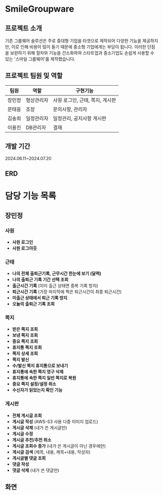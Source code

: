 # SmileGroupware
## 프로젝트 소개
기존 그룹웨어 솔루션은 주로 중대형 기업을 타겟으로 제작되어 다양한 기능을 제공하지만, 이로 인해 비용이 많이 들기 때문에 중소형 기업에게는 부담이 됩니다. 이러한 단점을 보완하기 위해 절차와 기능을 간소화하여 스타트업과 중소기업도 손쉽게 사용할 수 있는 '스마일 그룹웨어'를 제작했습니다.

## 프로젝트 팀원 및 역할

| 팀원   | 역할       | 구현기능                                    |
|--------|------------|---------------------------------------------|
| 장민정 | 형상관리자 | 사원 로그인, 근태, 쪽지, 게시판                |
| 문태웅 | 조장       | 문의사항, 관리자|
| 김송희 | 일정관리자 | 일정관리, 공지사항 게시판           |
| 이용진 | DB관리자   |       결재                                      |


## 개발 기간
2024.06.11~2024.07.20
## ERD

# 담당 기능 목록

## 장민정

### 사원
- **사원 로그인**
- **사원 로그아웃**

### 근태
- **나의 전체 출퇴근기록, 근무시간 한눈에 보기 (달력)**
- **나의 출퇴근 기록 기간 선택 조회**
- **출근시간 기록** (이미 출근 상태면 중복 기록 방지)
- **퇴근시간 기록** (가장 마지막에 찍은 퇴근시간이 최종 퇴근시간)
- **미출근 상태에서 퇴근 기록 방지**
- **오늘의 출퇴근 기록 조회**

### 쪽지
- **받은 쪽지 조회**
- **보낸 쪽지 조회**
- **중요 쪽지 조회**
- **휴지통 쪽지 조회**
- **쪽지 상세 조회**
- **쪽지 발신**
- **수/발신 쪽지 휴지통으로 보내기**
- **휴지통에 속한 쪽지 영구 삭제**
- **휴지통에 속한 쪽지 일반 쪽지로 복원**
- **중요 쪽지 설정/설정 취소**
- **수신자가 읽었는지 확인 기능**

### 게시판
- **전체 게시글 조회**
- **게시글 작성** (AWS-S3 사용 다중 이미지 업로드)
- **게시글 삭제** (내가 쓴 게시글만)
- **게시글 수정**
- **게시글 추천/추천 취소**
- **게시글 조회수 증가** (내가 쓴 게시글이 아닌 경우에만)
- **게시글 검색** (제목, 내용, 제목+내용, 작성자)
- **게시글별 댓글 조회**
- **댓글 작성**
- **댓글 삭제** (내가 쓴 댓글만)


## 화면
